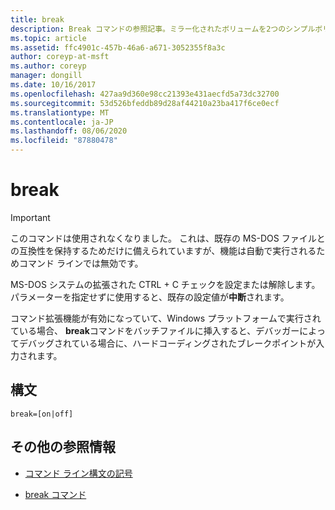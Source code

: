 ```yaml
---
title: break
description: Break コマンドの参照記事。ミラー化されたボリュームを2つのシンプルボリュームに分割します。
ms.topic: article
ms.assetid: ffc4901c-457b-46a6-a671-3052355f8a3c
author: coreyp-at-msft
ms.author: coreyp
manager: dongill
ms.date: 10/16/2017
ms.openlocfilehash: 427aa9d360e98cc21393e431aecfd5a73dc32700
ms.sourcegitcommit: 53d526bfeddb89d28af44210a23ba417f6ce0ecf
ms.translationtype: MT
ms.contentlocale: ja-JP
ms.lasthandoff: 08/06/2020
ms.locfileid: "87880478"
---
```

# <a name="break"></a>break

> [!IMPORTANT]
> このコマンドは使用されなくなりました。 これは、既存の MS-DOS ファイルとの互換性を保持するためだけに備えられていますが、機能は自動で実行されるためコマンド ラインでは無効です。

MS-DOS システムの拡張された CTRL + C チェックを設定または解除します。 パラメーターを指定せずに使用すると、既存の設定値が**中断**されます。

コマンド拡張機能が有効になっていて、Windows プラットフォームで実行されている場合、 **break**コマンドをバッチファイルに挿入すると、デバッガーによってデバッグされている場合に、ハードコーディングされたブレークポイントが入力されます。

## <a name="syntax"></a>構文

```
break=[on|off]
```

## <a name="additional-references"></a>その他の参照情報

- [コマンド ライン構文の記号](command-line-syntax-key.md)

- [break コマンド](break.md)